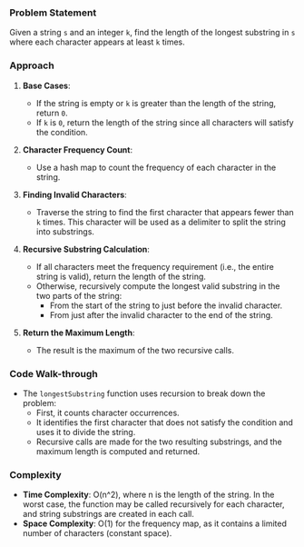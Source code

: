 ### Problem Statement
Given a string `s` and an integer `k`, find the length of the longest substring in `s` where each character appears at least `k` times.

### Approach
1. **Base Cases**:
   - If the string is empty or `k` is greater than the length of the string, return `0`.
   - If `k` is `0`, return the length of the string since all characters will satisfy the condition.

2. **Character Frequency Count**:
   - Use a hash map to count the frequency of each character in the string.

3. **Finding Invalid Characters**:
   - Traverse the string to find the first character that appears fewer than `k` times. This character will be used as a delimiter to split the string into substrings.

4. **Recursive Substring Calculation**:
   - If all characters meet the frequency requirement (i.e., the entire string is valid), return the length of the string.
   - Otherwise, recursively compute the longest valid substring in the two parts of the string:
     - From the start of the string to just before the invalid character.
     - From just after the invalid character to the end of the string.

5. **Return the Maximum Length**: 
   - The result is the maximum of the two recursive calls.

### Code Walk-through
- The `longestSubstring` function uses recursion to break down the problem:
   - First, it counts character occurrences.
   - It identifies the first character that does not satisfy the condition and uses it to divide the string.
   - Recursive calls are made for the two resulting substrings, and the maximum length is computed and returned.

### Complexity
- **Time Complexity**: O(n^2), where n is the length of the string. In the worst case, the function may be called recursively for each character, and string substrings are created in each call.
- **Space Complexity**: O(1) for the frequency map, as it contains a limited number of characters (constant space).
